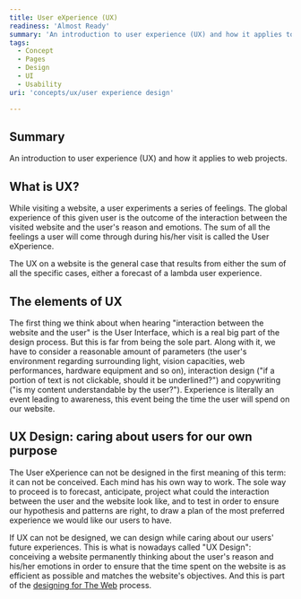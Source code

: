 ```yaml
---
title: User eXperience (UX)
readiness: 'Almost Ready'
summary: 'An introduction to user experience (UX) and how it applies to web projects.'
tags:
  - Concept
  - Pages
  - Design
  - UI
  - Usability
uri: 'concepts/ux/user experience design'

---
```

## Summary

An introduction to user experience (UX) and how it applies to web projects.

## What is UX?

While visiting a website, a user experiments a series of feelings. The global experience of this given user is the outcome of the interaction between the visited website and the user's reason and emotions. The sum of all the feelings a user will come through during his/her visit is called the User eXperience.

The UX on a website is the general case that results from either the sum of all the specific cases, either a forecast of a lambda user experience.

## The elements of UX

The first thing we think about when hearing "interaction between the website and the user" is the User Interface, which is a real big part of the design process. But this is far from being the sole part. Along with it, we have to consider a reasonable amount of parameters (the user's environment regarding surrounding light, vision capacities, web performances, hardware equipment and so on), interaction design ("if a portion of text is not clickable, should it be underlined?") and copywriting ("is my content understandable by the user?"). Experience is literally an event leading to awareness, this event being the time the user will spend on our website.

## UX Design: caring about users for our own purpose

The User eXperience can not be designed in the first meaning of this term: it can not be conceived. Each mind has his own way to work. The sole way to proceed is to forecast, anticipate, project what could the interaction between the user and the website look like, and to test in order to ensure our hypothesis and patterns are right, to draw a plan of the most preferred experience we would like our users to have.

If UX can not be designed, we can design while caring about our users' future experiences. This is what is nowadays called "UX Design": conceiving a website permanently thinking about the user's reason and his/her emotions in order to ensure that the time spent on the website is as efficient as possible and matches the website's objectives. And this is part of the [designing for The Web](/concepts/an_introduction_to_web_design) process.
